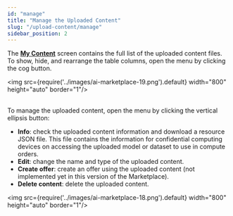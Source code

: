 ```yaml
---
id: "manage"
title: "Manage the Uploaded Content"
slug: "/upload-content/manage"
sidebar_position: 2
---
```


The [**My Content**](https://beta.marketplace.superprotocol.com/my-content) screen contains the full list of the uploaded content files. To show, hide, and rearrange the table columns, open the menu by clicking the cog button.

<img src={require('../images/ai-marketplace-19.png').default} width="800" height="auto" border="1"/>
<br/>
<br/>

To manage the uploaded content, open the menu by clicking the vertical ellipsis button:

- **Info**: check the uploaded content information and download a resource JSON file. This file contains the information for confidential computing devices on accessing the uploaded model or dataset to use in compute orders.
- **Edit**: change the name and type of the uploaded content.
- **Create offer**: create an offer using the uploaded content (not implemented yet in this version of the Marketplace).
- **Delete content**: delete the uploaded content.

<img src={require('../images/ai-marketplace-18.png').default} width="800" height="auto" border="1"/>
<br/>
<br/>